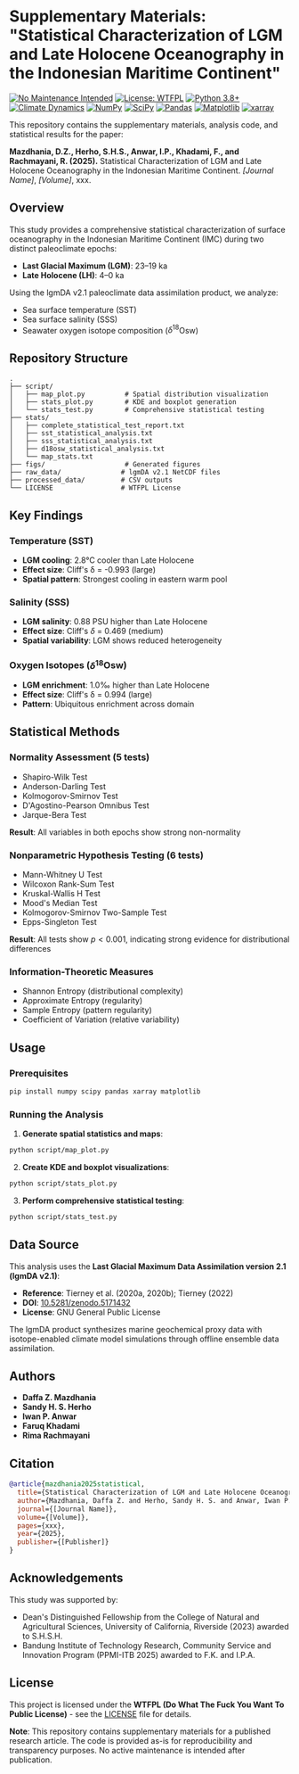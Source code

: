 # Supplementary Materials: "Statistical Characterization of LGM and Late Holocene Oceanography in the Indonesian Maritime Continent"

[![No Maintenance Intended](http://unmaintained.tech/badge.svg)](http://unmaintained.tech/)
[![License: WTFPL](https://img.shields.io/badge/License-WTFPL-brightgreen.svg)](http://www.wtfpl.net/about/)
[![Python 3.8+](https://img.shields.io/badge/python-3.8+-blue.svg)](https://www.python.org/downloads/)
[![Climate Dynamics](https://img.shields.io/badge/Climate-Dynamics-orange.svg)](https://link.springer.com/journal/382)
[![NumPy](https://img.shields.io/badge/numpy-%23013243.svg?logo=numpy&logoColor=white)](https://numpy.org/)
[![SciPy](https://img.shields.io/badge/SciPy-%230C55A5.svg?logo=scipy&logoColor=white)](https://scipy.org/)
[![Pandas](https://img.shields.io/badge/pandas-%23150458.svg?logo=pandas&logoColor=white)](https://pandas.pydata.org/)
[![Matplotlib](https://img.shields.io/badge/Matplotlib-%23ffffff.svg?logo=Matplotlib&logoColor=black)](https://matplotlib.org/)
[![xarray](https://img.shields.io/badge/xarray-blue.svg)](https://xarray.dev/)

This repository contains the supplementary materials, analysis code, and statistical results for the paper:

**Mazdhania, D.Z., Herho, S.H.S., Anwar, I.P., Khadami, F., and Rachmayani, R. (2025).** Statistical Characterization of LGM and Late Holocene Oceanography in the Indonesian Maritime Continent. *[Journal Name]*, *[Volume]*, xxx.


## Overview

This study provides a comprehensive statistical characterization of surface oceanography in the Indonesian Maritime Continent (IMC) during two distinct paleoclimate epochs:
- **Last Glacial Maximum (LGM)**: 23–19 ka
- **Late Holocene (LH)**: 4–0 ka

Using the lgmDA v2.1 paleoclimate data assimilation product, we analyze:
- Sea surface temperature (SST)
- Sea surface salinity (SSS)
- Seawater oxygen isotope composition ($\delta^{18}$Osw)

## Repository Structure

```
.
├── script/
│   ├── map_plot.py          # Spatial distribution visualization
│   ├── stats_plot.py        # KDE and boxplot generation
│   └── stats_test.py        # Comprehensive statistical testing
├── stats/
│   ├── complete_statistical_test_report.txt
│   ├── sst_statistical_analysis.txt
│   ├── sss_statistical_analysis.txt
│   ├── d18osw_statistical_analysis.txt
│   └── map_stats.txt
├── figs/                    # Generated figures
├── raw_data/               # lgmDA v2.1 NetCDF files
├── processed_data/         # CSV outputs
└── LICENSE                 # WTFPL License
```

## Key Findings

### Temperature (SST)
- **LGM cooling**: 2.8°C cooler than Late Holocene
- **Effect size**: Cliff's δ = -0.993 (large)
- **Spatial pattern**: Strongest cooling in eastern warm pool

### Salinity (SSS)
- **LGM salinity**: 0.88 PSU higher than Late Holocene
- **Effect size**: Cliff's $\delta$ = 0.469 (medium)
- **Spatial variability**: LGM shows reduced heterogeneity

### Oxygen Isotopes ($\delta^{18}$Osw)
- **LGM enrichment**: 1.0‰ higher than Late Holocene
- **Effect size**: Cliff's δ = 0.994 (large)
- **Pattern**: Ubiquitous enrichment across domain

## Statistical Methods

### Normality Assessment (5 tests)
- Shapiro-Wilk Test
- Anderson-Darling Test
- Kolmogorov-Smirnov Test
- D'Agostino-Pearson Omnibus Test
- Jarque-Bera Test

**Result**: All variables in both epochs show strong non-normality

### Nonparametric Hypothesis Testing (6 tests)
- Mann-Whitney U Test
- Wilcoxon Rank-Sum Test
- Kruskal-Wallis H Test
- Mood's Median Test
- Kolmogorov-Smirnov Two-Sample Test
- Epps-Singleton Test

**Result**: All tests show $p < 0.001$, indicating strong evidence for distributional differences

### Information-Theoretic Measures
- Shannon Entropy (distributional complexity)
- Approximate Entropy (regularity)
- Sample Entropy (pattern regularity)
- Coefficient of Variation (relative variability)

## Usage

### Prerequisites

```bash
pip install numpy scipy pandas xarray matplotlib
```

### Running the Analysis

1. **Generate spatial statistics and maps**:
```bash
python script/map_plot.py
```

2. **Create KDE and boxplot visualizations**:
```bash
python script/stats_plot.py
```

3. **Perform comprehensive statistical testing**:
```bash
python script/stats_test.py
```


## Data Source

This analysis uses the **Last Glacial Maximum Data Assimilation version 2.1 (lgmDA v2.1)**:

- **Reference**: Tierney et al. (2020a, 2020b); Tierney (2022)
- **DOI**: [10.5281/zenodo.5171432](https://doi.org/10.5281/zenodo.5171432)
- **License**: GNU General Public License

The lgmDA product synthesizes marine geochemical proxy data with isotope-enabled climate model simulations through offline ensemble data assimilation.

## Authors

- **Daffa Z. Mazdhania**
- **Sandy H. S. Herho**
- **Iwan P. Anwar**
- **Faruq Khadami**
- **Rima Rachmayani**


## Citation

```bibtex
@article{mazdhania2025statistical,
  title={Statistical Characterization of LGM and Late Holocene Oceanography in the Indonesian Maritime Continent},
  author={Mazdhania, Daffa Z. and Herho, Sandy H. S. and Anwar, Iwan P. and Khadami, Faruq and Rachmayani, Rima},
  journal={[Journal Name]},
  volume={[Volume]},
  pages={xxx},
  year={2025},
  publisher={[Publisher]}
}
```


## Acknowledgements

This study was supported by:
- Dean's Distinguished Fellowship from the College of Natural and Agricultural Sciences, University of California, Riverside (2023) awarded to S.H.S.H.
- Bandung Institute of Technology Research, Community Service and Innovation Program (PPMI-ITB 2025) awarded to F.K. and I.P.A.

## License

This project is licensed under the **WTFPL (Do What The Fuck You Want To Public License)** - see the [LICENSE](LICENSE) file for details.

**Note**: This repository contains supplementary materials for a published research article. The code is provided as-is for reproducibility and transparency purposes. No active maintenance is intended after publication.
